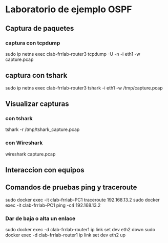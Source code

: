 # Laboratorio de ejemplo OSPF

## Captura de paquetes

### captura con tcpdump
sudo ip netns exec clab-frrlab-router3 tcpdump -U -n -i eth1 -w capture.pcap

## captura con tshark
sudo ip netns exec clab-frrlab-router3 tshark -i eth1 -w /tmp/capture.pcap

## Visualizar capturas

### con tshark
tshark -r /tmp/tshark_capture.pcap

### con Wireshark
wireshark capture.pcap

## Interaccion con equipos

## Comandos de pruebas ping y traceroute
sudo docker exec -it clab-frrlab-PC1 traceroute 192.168.13.2
sudo docker exec -it clab-frrlab-PC1 ping -c4 192.168.13.2

### Dar de baja o alta un enlace
sudo docker exec -d clab-frrlab-router1 ip link set dev eth2 down
sudo docker exec -d clab-frrlab-router1 ip link set dev eth2 up


